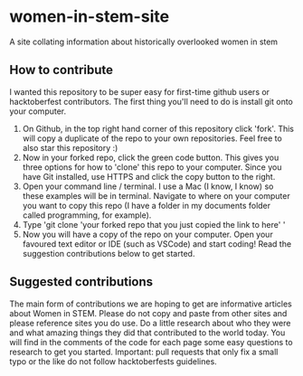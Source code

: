 # women-in-stem-site
A site collating information about historically overlooked women in stem

## How to contribute
I wanted this repository to be super easy for first-time github users or hacktoberfest contributors. The first thing you'll need to do is install git onto your computer.

1. On Github, in the top right hand corner of this repository click 'fork'. This will copy a duplicate of the repo to your own repositories. Feel free to also star this repository :)
2. Now in your forked repo, click the green code button. This gives you three options for how to 'clone' this repo to your computer. Since you have Git installed, use HTTPS and click the copy button to the right.
3. Open your command line / terminal. I use a Mac (I know, I know) so these examples will be in terminal. Navigate to where on your computer you want to copy this repo (I have a folder in my documents folder called programming, for example).
4. Type 'git clone 'your forked repo that you just copied the link to here' '
5. Now you will have a copy of the repo on your computer. Open your favoured text editor or IDE (such as VSCode) and start coding! Read the suggestion contributions below to get started.

## Suggested contributions
The main form of contributions we are hoping to get are informative articles about Women in STEM. Please do not copy and paste from other sites and please reference sites you do use. Do a little research about who they were and what amazing things they did that contributed to the world today. You will find in the comments of the code for each page some easy questions to research to get you started.
Important: pull requests that only fix a small typo or the like do not follow hacktoberfests guidelines. 